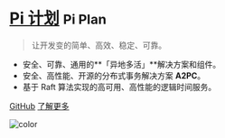 <!-- _coverpage.md -->

# [Pi 计划](/introduction) <small>Pi Plan</small>

> 让开发变的简单、高效、稳定、可靠。

- 安全、可靠、通用的**「异地多活」**解决方案和组件。
- 安全、高性能、开源的分布式事务解决方案 **A2PC**。
- 基于 Raft 算法实现的高可用、高性能的逻辑时间服务。

[GitHub](https://github.com/pi-plan/plan)
[了解更多](/introduction)
<!-- background color -->
![color](#ffffff)
